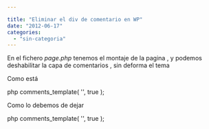 ```yaml
---

title: "Eliminar el div de comentario en WP"
date: "2012-06-17"
categories: 
  - "sin-categoria"
---
```


En el fichero _page.php_ tenemos el montaje de la pagina , y podemos deshabilitar la capa de comentarios , sin deforma el tema

Como está

 php comments\_template( '', true );

Como lo debemos de dejar

 php comments\_template( '', true );
